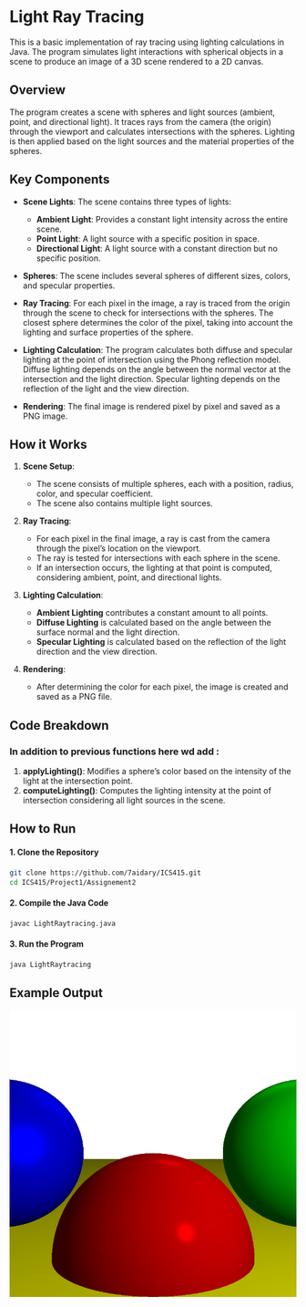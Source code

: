 # Light Ray Tracing

This is a basic implementation of ray tracing using lighting calculations in Java. The program simulates light interactions with spherical objects in a scene to produce an image of a 3D scene rendered to a 2D canvas.

## Overview
The program creates a scene with spheres and light sources (ambient, point, and directional light). It traces rays from the camera (the origin) through the viewport and calculates intersections with the spheres. Lighting is then applied based on the light sources and the material properties of the spheres.

## Key Components

- **Scene Lights**: The scene contains three types of lights:
  - **Ambient Light**: Provides a constant light intensity across the entire scene.
  - **Point Light**: A light source with a specific position in space.
  - **Directional Light**: A light source with a constant direction but no specific position.

- **Spheres**: The scene includes several spheres of different sizes, colors, and specular properties.

- **Ray Tracing**: For each pixel in the image, a ray is traced from the origin through the scene to check for intersections with the spheres. The closest sphere determines the color of the pixel, taking into account the lighting and surface properties of the sphere.

- **Lighting Calculation**: The program calculates both diffuse and specular lighting at the point of intersection using the Phong reflection model. Diffuse lighting depends on the angle between the normal vector at the intersection and the light direction. Specular lighting depends on the reflection of the light and the view direction.

- **Rendering**: The final image is rendered pixel by pixel and saved as a PNG image.

## How it Works

1. **Scene Setup**:
   - The scene consists of multiple spheres, each with a position, radius, color, and specular coefficient.
   - The scene also contains multiple light sources.

2. **Ray Tracing**:
   - For each pixel in the final image, a ray is cast from the camera through the pixel’s location on the viewport.
   - The ray is tested for intersections with each sphere in the scene.
   - If an intersection occurs, the lighting at that point is computed, considering ambient, point, and directional lights.

3. **Lighting Calculation**:
   - **Ambient Lighting** contributes a constant amount to all points.
   - **Diffuse Lighting** is calculated based on the angle between the surface normal and the light direction.
   - **Specular Lighting** is calculated based on the reflection of the light direction and the view direction.

4. **Rendering**:
   - After determining the color for each pixel, the image is created and saved as a PNG file.

## Code Breakdown
### In addition to previous functions here wd add :
1. **applyLighting()**: Modifies a sphere’s color based on the intensity of the light at the intersection point.
2. **computeLighting()**: Computes the lighting intensity at the point of intersection considering all light sources in the scene.


## How to Run

#### 1. Clone the Repository  
```sh
git clone https://github.com/7aidary/ICS415.git
cd ICS415/Project1/Assignement2
```

#### 2. Compile the Java Code  
```sh
javac LightRaytracing.java
```

#### 3. Run the Program  
```sh
java LightRaytracing
```

## Example Output
![Light effects](https://github.com/7aidary/ICS415/blob/71d012f14d13fdbcaf53df7b95f3f8ac9847959e/Project1/%E2%80%8F%E2%80%8FAssignement2/output2.png)
